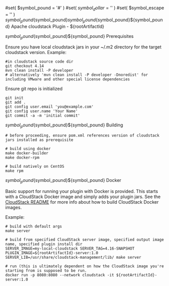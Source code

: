 #set( $symbol_pound = '#' )
#set( $symbol_dollar = '$' )
#set( $symbol_escape = '\' )
${symbol_pound}${symbol_pound}${symbol_pound}${symbol_pound}${symbol_pound} Apache cloudstack Plugin - ${rootArtifactId}

${symbol_pound}${symbol_pound}${symbol_pound} Prerequisites 

Ensure you have local cloudstack jars in your ~/.m2 directory for the target cloudstack version. Example:
```
#in cloudstack source code dir
git checkout 4.14
mvn clean install -P developer
# alternatively 'mvn clean install -P developer -Dnoredist' for including VMware and other special license dependencies
```

Ensure git repo is initialized
```
git init
git add .
git config user.email 'you@example.com'
git config user.name 'Your Name'
git commit -a -m 'initial commit'
```

${symbol_pound}${symbol_pound}${symbol_pound} Building

```
# before proceeding, ensure pom.xml references version of cloudstack jars installed as prerequisite

# build using docker
make docker-builder
make docker-rpm

# build natively on CentOS
make rpm
```

${symbol_pound}${symbol_pound}${symbol_pound} Docker

Basic support for running your plugin with Docker is provided. This starts with a CloudStack Docker image and simply
adds your plugin jars. See the [CloudStack README](http://github.com/apache/cloudstack/tree/main/tools/docker/README.md)
for more info about how to build CloudStack Docker images.

Example:

```
# build with default args
make server

# build from specified CloudStack server image, specified output image name, specified plugin install dir
SERVER_IMAGE=my-local-cloudstack SERVER_TAG=4.16-SNAPSHOT PLUGIN_IMAGE=${rootArtifactId}-server:1.0 SERVER_LIB=/usr/share/cloudstack-management/lib/ make server

# run (this is ultimately dependent on how the CloudStack image you're starting from is supposed to be run.
docker run -p 8080:8080 --network cloudstack -it ${rootArtifactId}-server:1.0

```
